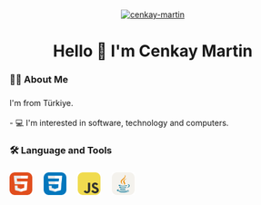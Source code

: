 ###

<div align="center">
  <a href="https://www.linkedin.com/in/cenkay-martin/" target="blank"><img src="https://img.shields.io/static/v1?message=LinkedIn&logo=linkedin&label=&color=0077B5&logoColor=white&labelColor=&style=for-the-badge" height="25" alt="cenkay-martin"  /></a>
</div>

<h1 align="center">Hello 👋 I'm Cenkay Martin</h1>

###

<h3 align="left">👨‍💻 About Me</h3>

###

<p align="left">I'm from Türkiye.<br><br>- 💻 I'm interested in software, technology and computers.</p>

###

<h3 align="left">🛠 Language and Tools</h3>

###

<div align="left">
  <img src="https://github.com/tandpfun/skill-icons/blob/main/icons/HTML.svg" height="40" alt="html5 logo"  />
  <img width="12" />
  <img src="https://github.com/tandpfun/skill-icons/blob/main/icons/CSS.svg" height="40" alt="css3 logo"  />
  <img width="12" />
  <img src="https://github.com/tandpfun/skill-icons/blob/main/icons/JavaScript.svg" height="40" alt="javascript logo"  />
  <img width="12" />
  <img src="https://github.com/tandpfun/skill-icons/blob/main/icons/Java-Light.svg" height="40" alt="java logo"  />
  <img width="12" />
</div>

###
